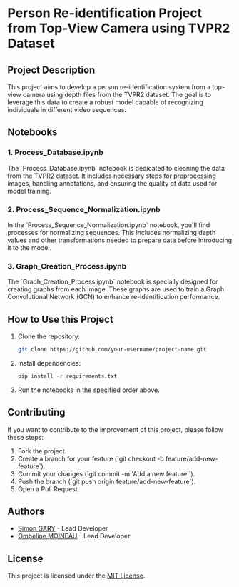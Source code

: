 # Person Re-identification Project from Top-View Camera using TVPR2 Dataset

## Project Description

This project aims to develop a person re-identification system from a top-view camera using depth files from the TVPR2 dataset. The goal is to leverage this data to create a robust model capable of recognizing individuals in different video sequences.

## Notebooks

### 1. Process_Database.ipynb

The \`Process_Database.ipynb\` notebook is dedicated to cleaning the data from the TVPR2 dataset. It includes necessary steps for preprocessing images, handling annotations, and ensuring the quality of data used for model training.

### 2. Process_Sequence_Normalization.ipynb

In the \`Process_Sequence_Normalization.ipynb\` notebook, you'll find processes for normalizing sequences. This includes normalizing depth values and other transformations needed to prepare data before introducing it to the model.

### 3. Graph_Creation_Process.ipynb

The \`Graph_Creation_Process.ipynb\` notebook is specially designed for creating graphs from each image. These graphs are used to train a Graph Convolutional Network (GCN) to enhance re-identification performance.

## How to Use this Project

1. Clone the repository:

   ```bash
   git clone https://github.com/your-username/project-name.git
   ```

2. Install dependencies:

   ```bash
   pip install -r requirements.txt
   ```

3. Run the notebooks in the specified order above.

## Contributing

If you want to contribute to the improvement of this project, please follow these steps:

1. Fork the project.
2. Create a branch for your feature (\`git checkout -b feature/add-new-feature\`).
3. Commit your changes (\`git commit -m 'Add a new feature'\`).
4. Push the branch (\`git push origin feature/add-new-feature\`).
5. Open a Pull Request.

## Authors

- [Simon GARY]([link_to_your_github_profile](https://github.com/SGaryx)) - Lead Developer
- [Ombeline MOINEAU]([link_to_your_github_profile](https://github.com/ombelinemoineau)) - Lead Developer

## License

This project is licensed under the [MIT License](LICENSE).
